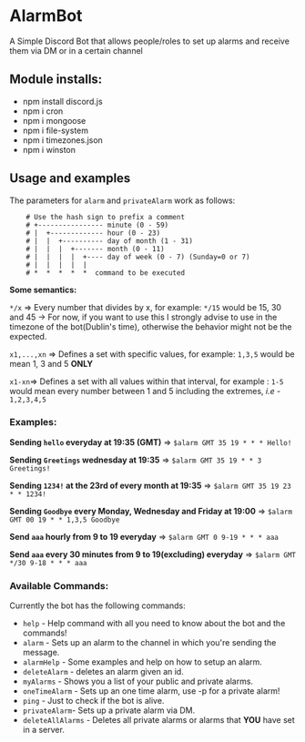 # AlarmBot
A Simple Discord Bot that allows people/roles to set up alarms and receive them via DM or in a certain channel 

## Module installs:
- npm install discord.js
- npm i cron
- npm i mongoose
- npm i file-system
- npm i timezones.json
- npm i winston

## Usage and examples

The parameters for `alarm` and `privateAlarm` work as follows:

```
    # Use the hash sign to prefix a comment
    # +---------------- minute (0 - 59)
    # |  +------------- hour (0 - 23)
    # |  |  +---------- day of month (1 - 31)
    # |  |  |  +------- month (0 - 11)
    # |  |  |  |  +---- day of week (0 - 7) (Sunday=0 or 7)
    # |  |  |  |  |
    # *  *  *  *  *  command to be executed
```

**Some semantics:**

`*/x` => Every number that divides by x, for example: `*/15`  would be 15, 30 and 45 -> For now, if you want to use this I strongly advise to use in the timezone of the bot(Dublin's time), otherwise the behavior might not be the expected.

`x1,...,xn` => Defines a set with specific values, for example: `1,3,5` would be mean 1, 3 and 5 **ONLY**

`x1-xn`=>  Defines a set with all values within that interval, for example : `1-5` would mean every number between 1 and 5 including the extremes, *i.e* - `1,2,3,4,5`

### Examples:

**Sending `hello` everyday at 19:35 (GMT)** => `$alarm GMT 35 19 * * * Hello!`

**Sending `Greetings` wednesday at 19:35** => `$alarm GMT 35 19 * * 3 Greetings!`

**Sending `1234!` at the 23rd of every month at 19:35** => `$alarm GMT 35 19 23 * * 1234!`

**Sending `Goodbye` every Monday, Wednesday and Friday at 19:00** => `$alarm GMT 00 19 * * 1,3,5 Goodbye`

**Send `aaa` hourly from 9 to 19 everyday** => `$alarm GMT 0 9-19 * * * aaa`

**Send `aaa` every 30 minutes from 9 to 19(excluding) everyday** => `$alarm GMT */30 9-18 * * * aaa`

### Available Commands:

Currently the bot has the following commands:

- `help` - Help command with all you need to know about the bot and the commands!
- `alarm` - Sets up an alarm to the channel in which you're sending the message.
- `alarmHelp` - Some examples and help on how to setup an alarm.
- `deleteAlarm` - deletes an alarm given an id.
- `myAlarms` - Shows you a list of your public and private alarms.
- `oneTimeAlarm` - Sets up an one time alarm, use -p for a private alarm!
- `ping` - Just to check if the bot is alive.
- `privateAlarm`- Sets up a private alarm via DM.
- `deleteAllAlarms` - Deletes all private alarms or alarms that **YOU** have set in a server.
